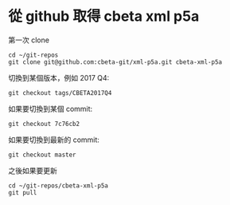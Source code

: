 # 從 github 取得 cbeta xml p5a

第一次 clone

    cd ~/git-repos
    git clone git@github.com:cbeta-git/xml-p5a.git cbeta-xml-p5a

切換到某個版本，例如 2017 Q4:

    git checkout tags/CBETA2017Q4

如果要切換到某個 commit:

    git checkout 7c76cb2

如果要切換到最新的 commit:

    git checkout master

之後如果要更新

    cd ~/git-repos/cbeta-xml-p5a
    git pull
